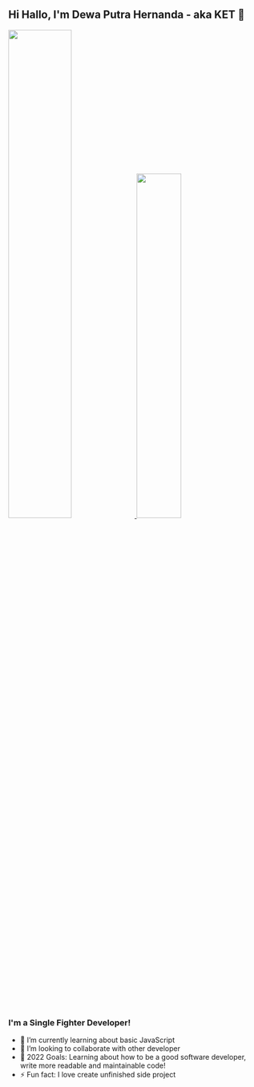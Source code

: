 ## Hi Hallo, I'm Dewa Putra Hernanda - aka KET 👋

<p align="left">
<a href="https://github.com/dewa-nanda">
  <img width="50%" src="https://github-readme-stats-eight-theta.vercel.app/api?username=dewa-nanda&show_icons=true&theme=algolia&include_all_commits=true&count_private=true"/>
  <img width="42%" src="https://github-readme-stats-eight-theta.vercel.app/api/top-langs/?username=dewa-nanda&layout=compact&langs_count=8&theme=algolia"/>
</a>
</p>

### I'm a Single Fighter Developer!
- 🌱 I’m currently learning about basic JavaScript
- 👯 I’m looking to collaborate with other developer
- 🥅 2022 Goals: Learning about how to be a good software developer, write more readable and maintainable code!
- ⚡ Fun fact: I love create unfinished side project 
